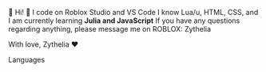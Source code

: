 🌊 Hi! 🌊
I code on Roblox Studio and VS Code
I know Lua/u, HTML, CSS, and I am currently learning **Julia and JavaScript**
If you have any questions regarding anything, please message me on ROBLOX: Zythelia

With love, Zythelia ❤️

Languages







